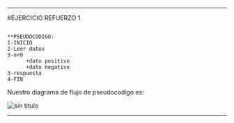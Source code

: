 ***
#EJERCICIO REFUERZO 1

~~~

**PSEUDOCODIGO:
1-INICIO
2-Leer datos
3-n<0
      +dato positivo
      +dato negativo
3-respuesta
4-FIN

~~~

Nuestro diagrama de flujo de pseudocodigo es:

 
![sin titulo](http://i64.tinypic.com/153w410.jpg)

***
